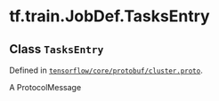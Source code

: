 <div itemscope itemtype="http://developers.google.com/ReferenceObject">
<meta itemprop="name" content="tf.train.JobDef.TasksEntry" />
<meta itemprop="path" content="Stable" />
</div>

# tf.train.JobDef.TasksEntry

## Class `TasksEntry`





Defined in [`tensorflow/core/protobuf/cluster.proto`](https://www.tensorflow.org/code/tensorflow/core/protobuf/cluster.proto).

A ProtocolMessage

